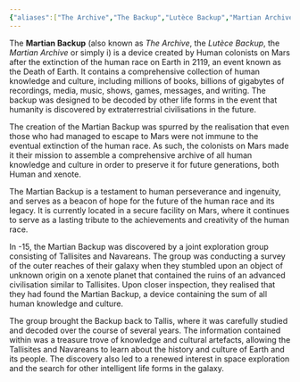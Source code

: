 ```yaml
---
{"aliases":["The Archive","The Backup","Lutèce Backup","Martian Archive"],"tags":null,"dg-publish":true,"permalink":"/narrative/concepts/martian-backup/","dgPassFrontmatter":true}
---
```



The **Martian Backup** (also known as *The Archive*, the *Lutèce Backup*, the *Martian Archive* or simply i) is a device created by Human colonists on Mars after the extinction of the human race on Earth in 2119, an event known as the Death of Earth. It contains a comprehensive collection of human knowledge and culture, including millions of books, billions of gigabytes of recordings, media, music, shows, games, messages, and writing. The backup was designed to be decoded by other life forms in the event that humanity is discovered by extraterrestrial civilisations in the future.

The creation of the Martian Backup was spurred by the realisation that even those who had managed to escape to Mars were not immune to the eventual extinction of the human race. As such, the colonists on Mars made it their mission to assemble a comprehensive archive of all human knowledge and culture in order to preserve it for future generations, both Human and xenote.

The Martian Backup is a testament to human perseverance and ingenuity, and serves as a beacon of hope for the future of the human race and its legacy. It is currently located in a secure facility on Mars, where it continues to serve as a lasting tribute to the achievements and creativity of the human race.

In -15, the Martian Backup was discovered by a joint exploration group consisting of Tallisites and Navareans. The group was conducting a survey of the outer reaches of their galaxy when they stumbled upon an object of unknown origin on a xenote planet that contained the ruins of an advanced civilisation similar to Tallisites. Upon closer inspection, they realised that they had found the Martian Backup, a device containing the sum of all human knowledge and culture.

The group brought the Backup back to Tallis, where it was carefully studied and decoded over the course of several years. The information contained within was a treasure trove of knowledge and cultural artefacts, allowing the Tallisites and Navareans to learn about the history and culture of Earth and its people. The discovery also led to a renewed interest in space exploration and the search for other intelligent life forms in the galaxy.
